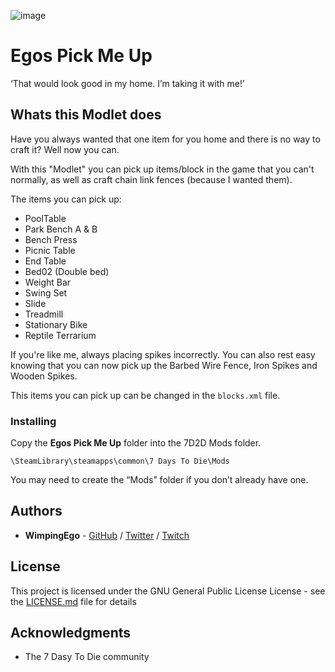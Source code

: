 ![image](https://i.imgur.com/Xnn0x02.png)

# Egos Pick Me Up

‘That would look good in my home. I’m taking it with me!’

## Whats this Modlet does

Have you always wanted that one item for you home and there is no way to craft it? Well now you can.

With this "Modlet" you can pick up items/block in the game that you can't normally, as well as craft chain link fences (because I wanted them).

The items you can pick up:

* PoolTable
* Park Bench A & B
* Bench Press
* Picnic Table
* End Table
* Bed02 (Double bed)
* Weight Bar
* Swing Set
* Slide
* Treadmill
* Stationary Bike
* Reptile Terrarium

If you're like me, always placing spikes incorrectly. You can also rest easy knowing that you can now pick up the Barbed Wire Fence, Iron Spikes and Wooden Spikes.

This items you can pick up can be changed in the ```blocks.xml``` file.

### Installing

Copy the **Egos Pick Me Up** folder into the 7D2D Mods folder.

```
\SteamLibrary\steamapps\common\7 Days To Die\Mods
```

You may need to create the “Mods” folder if you don’t already have one.

## Authors

* **WimpingEgo** - [GitHub](https://github.com/wimpingego) / [Twitter](https://twitter.com/Ego_YT) / [Twitch](https://twitch.tv/wimpingego)

## License

This project is licensed under the GNU General Public License License - see the [LICENSE.md](https://github.com/Wimpingego/7-Days-To-Die/blob/master/LICENSE) file for details

## Acknowledgments

* The 7 Dasy To Die community
